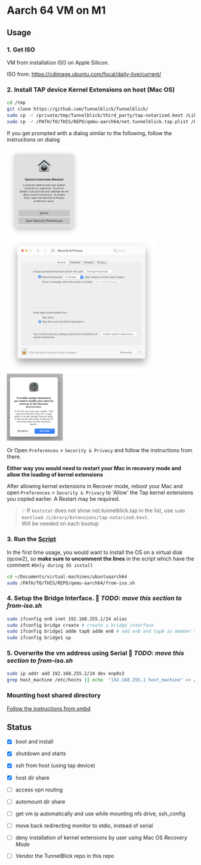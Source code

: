 # Aarch 64 VM on M1
## Usage
### 1. Get ISO
VM from installation ISO on Apple Silicon.

ISO from: https://cdimage.ubuntu.com/focal/daily-live/current/ 

### 2. Install TAP device Kernel Extensions on host (Mac OS)
```sh
cd /tmp 
git clone https://github.com/Tunnelblick/Tunnelblick/
sudo cp -r /private/tmp/Tunnelblick/third_party/tap-notarized.kext /Library/Extensions/
sudo cp -r /PATH/TO/THIS/REPO/qemu-aarch64/net.tunnelblick.tap.plist /Library/LaunchDaemons/
```
If you get prompted with a dialog similar to the following, follow the instructions on dialog 

<img width="200" src="images/a-program-tried-to-load-a-new-system-extension-2021-02-01.png"> 
<img width="400" src="images/current-security-settings-prevent-installation-of-system-extensions-2021-02-01.png"> 
<img width="150" src="images/you-need-to-modify-security-settings-in-recovery-2021-02-01.png">

Or Open `Preferences` > `Security & Privacy` and follow the instructions from there. 

**Either way you would need to restart your Mac in recovery mode and allow the loading of kernel extensions**

After allowing kernel extensions in Recover mode, reboot your Mac and open `Preferences` > `Security & Privacy` to 'Allow' the Tap kernel extensions you copied earlier. A Restart may be required.

> 💡 If `kextstat` does not show net.tunnelblick.tap in the list, use `sudo kextload /Library/Extensions/tap-notarized.kext`. \
Will be needed on each bootup

<!-- **In a separate shell, which you make sure to keep alive**
```sh
sudo su - 
exec 4<>/dev/tap0  # opens device, creates interface tap0
ifconfig tap0
ifconfig tap0 inet 10.0.2.9/24 #assign some value to tap0
``` -->

### 3. Run the <a href="from-iso.sh">Script</a>
In the first time usage, you would want to install the OS on a virtual disk (qcow2), so **make sure to uncomment the lines** in the script which have the comment `#Only during OS install`
```sh
cd ~/Documents/virtual-machines/ubuntuaarch64
sudo /PATH/TO/THIS/REPO/qemu-aarch64/from-iso.sh
```


### 4. Setup the Bridge Interface. 📝 _TODO: move this section to from-iso.sh_
```sh
sudo ifconfig en0 inet 192.168.255.1/24 alias
sudo ifconfig bridge create # create a bridge interface
sudo ifconfig bridge1 addm tap0 addm en0 # add en0 and tap0 as member to bridge1
sudo ifconfig bridge1 up
```

### 5. Overwrite the vm address using Serial 📝 _TODO: move this section to from-iso.sh_
```sh
sudo ip addr add 192.168.255.2/24 dev enp0s3
grep host_machine /etc/hosts || echo  "192.168.255.1 host_machine" >> /etc/hosts
```

### Mounting host shared directory
[Follow the instructions from smbd](../smbd/README.md#mount-on-linux-guest)


## Status
- [x] boot and install
- [x] shutdown and starts
- [x] ssh from host (using tap device)
- [x] host dir share
- [ ] access vpn routing 
- [ ] automount dir share
- [ ] get vm ip automatically and use while mounting nfs drive, ssh_config
- [ ] move back redirecting monitor to stdio, instead of serial
- [ ] deny installation of kernel extensions by user using Mac OS _Recovery Mode_
- [ ] Vendor the TunnelBlick repo in this repo

